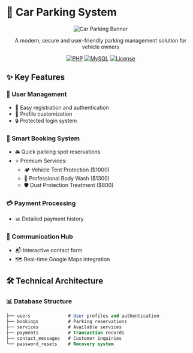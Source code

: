# 🚗 Car Parking System

<div align="center">

![Car Parking Banner](https://img.shields.io/badge/Car%20Parking-System-blue?style=for-the-badge&logo=cars)

A modern, secure and user-friendly parking management solution for vehicle owners

[![PHP](https://img.shields.io/badge/PHP-777BB4?style=flat&logo=php&logoColor=white)](https://php.net)
[![MySQL](https://img.shields.io/badge/MySQL-4479A1?style=flat&logo=mysql&logoColor=white)](https://mysql.com)
[![License](https://img.shields.io/badge/License-MIT-green.svg)](LICENSE)

</div>

## ✨ Key Features

### 👤 User Management
- 📝 Easy registration and authentication
- 👤 Profile customization 
- 🔒 Protected login system

### 🎫 Smart Booking System
- 🚘 Quick parking spot reservations
- ⭐ Premium Services:
  - 🏕️ Vehicle Tent Protection ($1000)
  - 🚿 Professional Body Wash ($1300)
  - 🛡️ Dust Protection Treatment ($800)

### 💳 Payment Processing
- 📊 Detailed payment history

### 📱 Communication Hub
- 📬 Interactive contact form
- 🗺️ Real-time Google Maps integration

## 🛠️ Technical Architecture

### 📊 Database Structure
```sql
├── users              # User profiles and authentication
├── bookings           # Parking reservations
├── services           # Available services
├── payments           # Transaction records
├── contact_messages   # Customer inquiries
└── password_resets    # Recovery system
